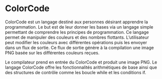 ColorCode
=========

ColorCode est un langage destiné aux personnes désirant apprendre la programmation. Le but est de leur donner les bases via un langage simple permettant de comprendre les principes de programmation. Ce langage permet de manipuler des couleurs et des nombres flottants. L’utilisateur peut modifier les couleurs avec différentes opérations puis les envoyer dans un flux de sortie. Ce flux de sortie génère à la compilation une image PNG basée sur les différentes couleurs reçues.

Le compilateur prend en entrée du ColorCode et produit une image PNG. Le langage ColorCode offre les fonctionnalités arithmétiques de base ainsi que des structures de contrôle comme les boucle while et les conditions if.

